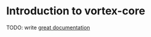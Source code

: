 # Introduction to vortex-core

TODO: write [great documentation](http://jacobian.org/writing/what-to-write/)
